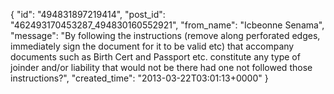  {
   "id": "494831897219414",
   "post_id": "462493170453287_494830160552921",
   "from_name": "Icbeonne Senama",
   "message": "By following the instructions (remove along perforated edges, immediately sign the document for it to be valid etc) that accompany documents such as Birth Cert and Passport etc. constitute any type of joinder and/or liability that would not be there had one not followed those instructions?",
   "created_time": "2013-03-22T03:01:13+0000"
 }
